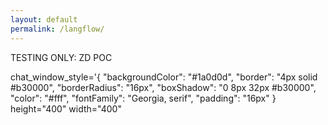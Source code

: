 ```yaml
---
layout: default
permalink: /langflow/
---
```

TESTING ONLY: ZD POC
<script>
  window.zESettings = {
    webWidget: {
      launcher: { labelVisible: false } // hide the badge/launcher by default
      // don't suppress channels here
    }
  };
</script>
<script id="ze-snippet" src="https://static.zdassets.com/ekr/snippet.js?key=023ec2cb-f199-48ed-b908-fc31a374dcd8"></script>
<script>
  zE(function () {
    const params = new URLSearchParams(location.search);
    if (params.get('openSupport') === '1') {
      zE('webWidget', 'show');  // IMPORTANT: make visible first
      zE('webWidget', 'open');  // then open it
    } else {
      zE('webWidget', 'hide');  // keep it hidden on normal loads
    }
  });
</script>
<script
  src="https://cdn.jsdelivr.net/gh/logspace-ai/langflow-embedded-chat@v1.0.7/dist/build/static/js/bundle.min.js">
</script>
  <langflow-chat
    window_title="Zendesk POC TESTING ONLY"
    flow_id="84ab45b3-0ea8-4fa2-9aa5-3ccc344ad710"
    host_url="https://langflow.mentavi.com"
    api_key="sk-c5LYVCQL7MQ9bkqxlx-MsFCZcFUUB8f1BL7Sk8zM7a8">
    chat_window_style='{
        "backgroundColor": "#1a0d0d",
        "border": "4px solid #b30000",
        "borderRadius": "16px",
        "boxShadow": "0 8px 32px #b30000",
        "color": "#fff",
        "fontFamily": "Georgia, serif",
        "padding": "16px"
        }
    height="400"
    width="400"
</langflow-chat>

